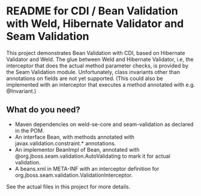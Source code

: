 # README for CDI / Bean Validation with Weld, Hibernate Validator and Seam Validation

This project demonstrates Bean Validation with CDI, based on Hibernate Validator and Weld. The glue between Weld and
Hibernate Validator, i.e, the interceptor that does the actual method parameter checks, is provided by the Seam
Validation module. Unfortunately, class invariants other than annotations on fields are not yet supported. (This could also be implemented with an
interceptor that executes a method annotated with e.g. @Invariant.)

## What do you need?

* Maven dependencies on weld-se-core and seam-validation as declared in the POM.
* An interface Bean, with methods annotated with javax.validation.constraint.* annotations.
* An implementor BeanImpl of Bean, annotated with @org.jboss.seam.validation.AutoValidating to mark it for actual validation.
* A beans.xml in META-INF with an interceptor definition for org.jboss.seam.validation.ValidationInterceptor.

See the actual files in this project for more details.
	